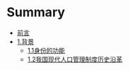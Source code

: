 # Summary

* [前言](README.md)
* [1.背景](chapter1.md)
  * [1.1身份的功能](chapter1/11shen-fen-de-gong-neng.md)
  * [1.2我国现代人口管理制度历史沿革](chapter1/12wo-guo-xian-dai-ren-kou-guan-li-zhi-du-li-shi-yan-ge.md)

